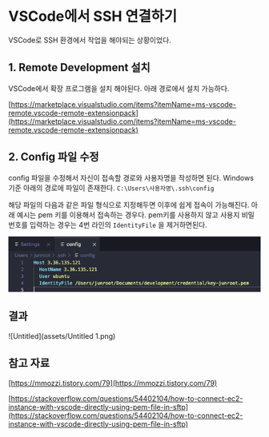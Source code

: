 # VSCode에서 SSH 연결하기

VSCode로 SSH 환경에서 작업을 해야되는 상황이었다.

## 1. Remote Development 설치

VSCode에서 확장 프로그램을 설치 해야된다. 아래 경로에서 설치 가능하다.

[https://marketplace.visualstudio.com/items?itemName=ms-vscode-remote.vscode-remote-extensionpack](https://marketplace.visualstudio.com/items?itemName=ms-vscode-remote.vscode-remote-extensionpack)

## 2. Config 파일 수정

config 파일을 수정해서 자신이 접속할 경로와 사용자명을 작성하면 된다.
Windows 기준 아래의 경로에 파일이 존재한다.
`C:\Users\사용자명\.ssh\config`

해당 파일의 다음과 같은 파일 형식으로 지정해두면 이후에 쉽게 접속이 가능해진다. 아래 예시는 pem 키를 이용해서 접속하는 경우다. pem키를 사용하지 않고 사용지 비밀번호를 입력하는 경우는 4번 라인의 `IdentityFile` 을 제거하면된다.

![Untitled](assets/Untitled.png)

## 결과

![Untitled](assets/Untitled 1.png)

## 참고 자료

[https://mmozzi.tistory.com/79](https://mmozzi.tistory.com/79)

[https://stackoverflow.com/questions/54402104/how-to-connect-ec2-instance-with-vscode-directly-using-pem-file-in-sftp](https://stackoverflow.com/questions/54402104/how-to-connect-ec2-instance-with-vscode-directly-using-pem-file-in-sftp)